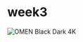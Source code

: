 # week3
![OMEN Black Dark 4K](https://github.com/user-attachments/assets/0e87d214-b62b-4fdb-8de2-70a8774f45c2)
